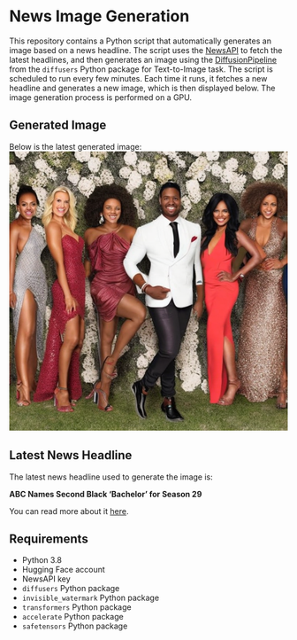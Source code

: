 # News Image Generation
This repository contains a Python script that automatically generates an image based on a news headline. The script uses the [NewsAPI](https://newsapi.org/) to fetch the latest headlines, and then generates an image using the [DiffusionPipeline](https://github.com/huggingface/diffusers) from the `diffusers` Python package for Text-to-Image task.
The script is scheduled to run every few minutes. Each time it runs, it fetches a new headline and generates a new image, which is then displayed below. The image generation process is performed on a GPU.

## Generated Image
Below is the latest generated image:
![Generated Image](image.png)

## Latest News Headline
The latest news headline used to generate the image is:

**ABC Names Second Black ‘Bachelor’ for Season 29**

You can read more about it [here](https://news.google.com/rss/articles/CBMilgFBVV95cUxOUjZ1XzN1YVZHYVBoS3BRVlV2TGlaTEpfbzRGM0pvQUxMWGNPcnZ5V2g3QnRCN25YMWF2VWhtakZFMnNnaFM5NkdDM1UtWWNNcUZ5WGRSMGJzWTExazE1QzUwXzNkTFdwRWNzclhMc3F0bmlxQ0ZFLVhUYWE2WGZibE1LYjVKZzVlSk5FWVpkeUlNZWFocVHSAZsBQVVfeXFMTVlKUWFhUzdKWVRLX25rdjRKbWJNaUR2dlhvWTdBQ0gtM2szVTRCblZWdjB2RlZad2JIeUp6NGFUNzFNODQ0NUc0RW5jSVAwTkFBcmZCT1JxaFUzQ2Rfamx6Uk9SdUNNbmtaTDhMZ0Z3NmxzNUNHeVhqUEVCRERVOE0tV3MtTWRvUUk3Q2R4Z3I3NFgyVHI0S3U1WkU?oc=5).

## Requirements
- Python 3.8
- Hugging Face account
- NewsAPI key
- `diffusers` Python package
- `invisible_watermark` Python package
- `transformers` Python package
- `accelerate` Python package
- `safetensors` Python package
